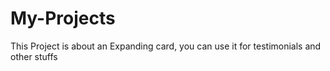 # My-Projects
This Project is about an Expanding card, you can use it for testimonials and other stuffs
